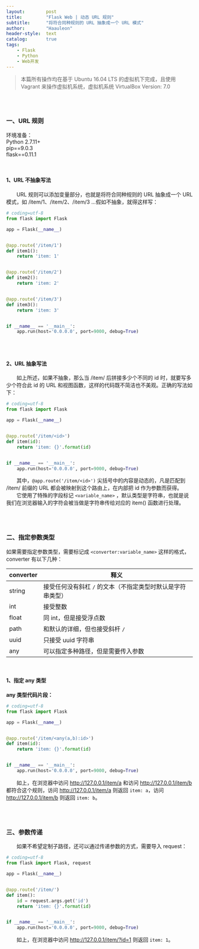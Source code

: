 ```yaml
---
layout:        post
title:         "Flask Web | 动态 URL 规则"
subtitle:      "将符合同种规则的 URL 抽象成一个 URL 模式"
author:        "Haauleon"
header-style:  text
catalog:       true
tags:
    - Flask
    - Python
    - Web开发
---
```


> 本篇所有操作均在基于 Ubuntu 16.04 LTS 的虚拟机下完成，且使用 Vagrant 来操作虚拟机系统，虚拟机系统 VirtualBox Version: 7.0 

<br>
<br>

### 一、URL 规则
环境准备：     
Python 2.7.11+      
pip==9.0.3     
flask==0.11.1    

<br>

#### 1、URL 不抽象写法
&emsp;&emsp;URL 规则可以添加变量部分，也就是将符合同种规则的 URL 抽象成一个 URL 模式，如 /item/1、/item/2、/item/3 ...假如不抽象，就得这样写：     
```python
# coding=utf-8
from flask import Flask

app = Flask(__name__)


@app.route('/item/1')
def item1():
    return 'item: 1'


@app.route('/item/2')
def item2():
    return 'item: 2'


@app.route('/item/3')
def item3():
    return 'item: 3'


if __name__ == '__main__':
    app.run(host='0.0.0.0', port=9000, debug=True)
```

<br>
<br>

#### 2、URL 抽象写法
&emsp;&emsp;如上所述，如果不抽象，那么当 /item/ 后拼接多少个不同的 id 时，就要写多少个符合此 id 的 URL 和视图函数，这样的代码既不简洁也不美观。正确的写法如下：      
```python
# coding=utf-8
from flask import Flask

app = Flask(__name__)


@app.route('/item/<id>')
def item(id):
    return 'item: {}'.format(id)


if __name__ == '__main__':
    app.run(host='0.0.0.0', port=9000, debug=True)
```

&emsp;&emsp;其中，`@app.route('/item/<id>')` 尖括号中的内容是动态的，凡是匹配到 /item/ 前缀的 URL 都会被映射到这个路由上，在内部把 id 作为参数而获得。     
&emsp;&emsp;它使用了特殊的字段标记 `<variable_name>` ，默认类型是字符串，也就是说我们在浏览器输入的字符会被当做是字符串传给对应的 item() 函数进行处理。   

<br>
<br>

### 二、指定参数类型
如果需要指定参数类型，需要标记成 `<converter:variable_name>` 这样的格式， converter 有以下几种：      

|converter|释义|
|----|----|
|string|接受任何没有斜杠 `/` 的文本（不指定类型时默认是字符串类型）|
|int|接受整数|
|float|同 int，但是接受浮点数|
|path|和默认的详细，但也接受斜杆 `/`|
|uuid|只接受 uuid 字符串|
|any|可以指定多种路径，但是需要传入参数|

<br>

#### 1、指定 any 类型
**any 类型代码片段：**       
```python
# coding=utf-8
from flask import Flask

app = Flask(__name__)


@app.route('/item/<any(a,b):id>')
def item(id):
    return 'item: {}'.format(id)


if __name__ == '__main__':
    app.run(host='0.0.0.0', port=9000, debug=True)
```

&emsp;&emsp;如上，在浏览器中访问 http://127.0.0.1/item/a 和访问 http://127.0.0.1/item/b 都符合这个规则，访问 http://127.0.0.1/item/a 则返回 `item: a`，访问 http://127.0.0.1/item/b 则返回 `item: b`。    

<br>
<br>

### 三、参数传递
&emsp;&emsp;如果不希望定制子路径，还可以通过传递参数的方式，需要导入 request：             
```python
# coding=utf-8
from flask import Flask, request

app = Flask(__name__)


@app.route('/item/')
def item():
    id = request.args.get('id')
    return 'item: {}'.format(id)


if __name__ == '__main__':
    app.run(host='0.0.0.0', port=9000, debug=True)
```

&emsp;&emsp;如上，在浏览器中访问 http://127.0.0.1/item/?id=1 则返回 `item: 1`。